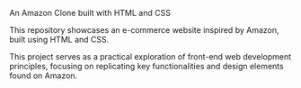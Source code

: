 An Amazon Clone built with HTML and CSS

This repository showcases an e-commerce website inspired by Amazon, built using HTML and CSS.

This project serves as a practical exploration of front-end web development principles, focusing on replicating key functionalities and design elements found on Amazon.
